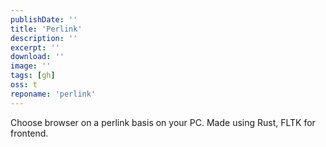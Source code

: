 ```yaml
---
publishDate: ''
title: 'Perlink'
description: ''
excerpt: ''
download: ''
image: ''
tags: [gh]
oss: t
reponame: 'perlink'
---
```


Choose browser on a perlink basis on your PC. Made using Rust, FLTK for frontend.